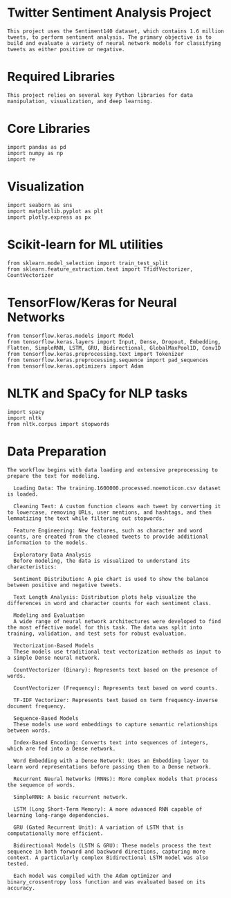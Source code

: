# Twitter Sentiment Analysis Project
    This project uses the Sentiment140 dataset, which contains 1.6 million tweets, to perform sentiment analysis. The primary objective is to build and evaluate a variety of neural network models for classifying       tweets as either positive or negative.

# Required Libraries
    This project relies on several key Python libraries for data manipulation, visualization, and deep learning.

# Core Libraries
    import pandas as pd
    import numpy as np
    import re

# Visualization
    import seaborn as sns
    import matplotlib.pyplot as plt
    import plotly.express as px

# Scikit-learn for ML utilities
    from sklearn.model_selection import train_test_split
    from sklearn.feature_extraction.text import TfidfVectorizer, CountVectorizer

# TensorFlow/Keras for Neural Networks
    from tensorflow.keras.models import Model
    from tensorflow.keras.layers import Input, Dense, Dropout, Embedding, Flatten, SimpleRNN, LSTM, GRU, Bidirectional, GlobalMaxPool1D, Conv1D
    from tensorflow.keras.preprocessing.text import Tokenizer
    from tensorflow.keras.preprocessing.sequence import pad_sequences
    from tensorflow.keras.optimizers import Adam

# NLTK and SpaCy for NLP tasks
    import spacy
    import nltk
    from nltk.corpus import stopwords

# Data Preparation
    The workflow begins with data loading and extensive preprocessing to prepare the text for modeling.
  
      Loading Data: The training.1600000.processed.noemoticon.csv dataset is loaded.
      
      Cleaning Text: A custom function cleans each tweet by converting it to lowercase, removing URLs, user mentions, and hashtags, and then lemmatizing the text while filtering out stopwords.
      
      Feature Engineering: New features, such as character and word counts, are created from the cleaned tweets to provide additional information to the models.
      
      Exploratory Data Analysis
      Before modeling, the data is visualized to understand its characteristics:
      
      Sentiment Distribution: A pie chart is used to show the balance between positive and negative tweets.
      
      Text Length Analysis: Distribution plots help visualize the differences in word and character counts for each sentiment class.
      
      Modeling and Evaluation
      A wide range of neural network architectures were developed to find the most effective model for this task. The data was split into training, validation, and test sets for robust evaluation.
      
      Vectorization-Based Models
      These models use traditional text vectorization methods as input to a simple Dense neural network.
      
      CountVectorizer (Binary): Represents text based on the presence of words.
      
      CountVectorizer (Frequency): Represents text based on word counts.
      
      TF-IDF Vectorizer: Represents text based on term frequency-inverse document frequency.
      
      Sequence-Based Models
      These models use word embeddings to capture semantic relationships between words.
      
      Index-Based Encoding: Converts text into sequences of integers, which are fed into a Dense network.
      
      Word Embedding with a Dense Network: Uses an Embedding layer to learn word representations before passing them to a Dense network.
      
      Recurrent Neural Networks (RNNs): More complex models that process the sequence of words.
      
      SimpleRNN: A basic recurrent network.
      
      LSTM (Long Short-Term Memory): A more advanced RNN capable of learning long-range dependencies.
      
      GRU (Gated Recurrent Unit): A variation of LSTM that is computationally more efficient.
  
      Bidirectional Models (LSTM & GRU): These models process the text sequence in both forward and backward directions, capturing more context. A particularly complex Bidirectional LSTM model was also tested.
      
      Each model was compiled with the Adam optimizer and binary_crossentropy loss function and was evaluated based on its accuracy.
